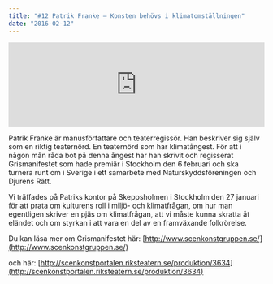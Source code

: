```yaml
---
title: "#12 Patrik Franke – Konsten behövs i klimatomställningen"
date: "2016-02-12"
---
```


<iframe src="https://w.soundcloud.com/player/?url=https%3A//api.soundcloud.com/tracks/246653987&amp;color=001665&amp;amp;auto_play=false&amp;amp;hide_related=false&amp;show_comments=true&amp;show_user=true&amp;show_reposts=false" width="100%" height="166" frameborder="no" scrolling="no"></iframe>

Patrik Franke är manusförfattare och teaterregissör. Han beskriver sig själv som en riktig teaternörd. En teaternörd som har klimatångest. För att i någon mån råda bot på denna ångest har han skrivit och regisserat Grismanifestet som hade premiär i Stockholm den 6 februari och ska turnera runt om i Sverige i ett samarbete med Naturskyddsföreningen och Djurens Rätt.

Vi träffades på Patriks kontor på Skeppsholmen i Stockholm den 27 januari för att prata om kulturens roll i miljö- och klimatfrågan, om hur man egentligen skriver en pjäs om klimatfrågan, att vi måste kunna skratta åt eländet och om styrkan i att vara en del av en framväxande folkrörelse.

Du kan läsa mer om Grismanifestet här: [http://www.scenkonstgruppen.se/](http://www.scenkonstgruppen.se/)

och här: [http://scenkonstportalen.riksteatern.se/produktion/3634](http://scenkonstportalen.riksteatern.se/produktion/3634)
